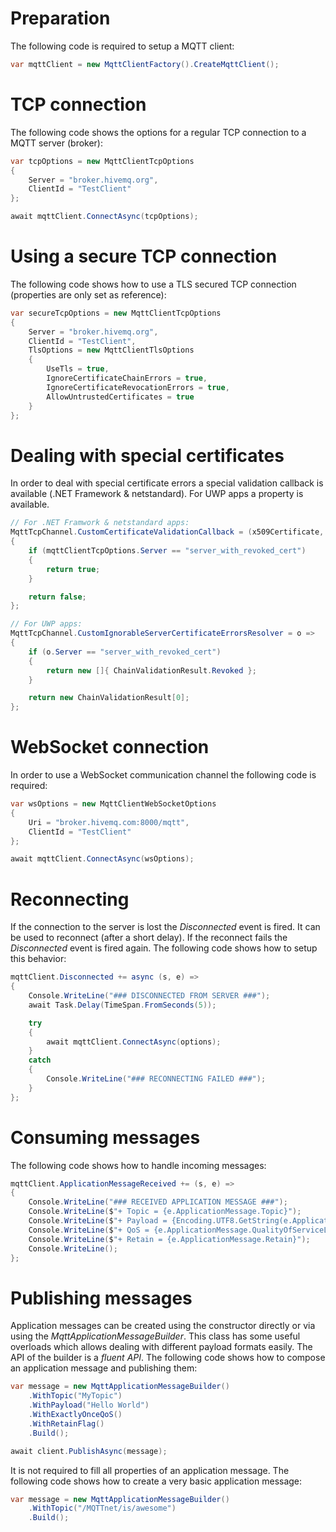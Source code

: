 # Preparation
The following code is required to setup a MQTT client:
```csharp
var mqttClient = new MqttClientFactory().CreateMqttClient();
```

# TCP connection
The following code shows the options for a regular TCP connection to a MQTT server (broker):
```csharp
var tcpOptions = new MqttClientTcpOptions
{
    Server = "broker.hivemq.org",
    ClientId = "TestClient"
};

await mqttClient.ConnectAsync(tcpOptions);
```

# Using a secure TCP connection
The following code shows how to use a TLS secured TCP connection (properties are only set as reference):
```csharp
var secureTcpOptions = new MqttClientTcpOptions
{
    Server = "broker.hivemq.org",
    ClientId = "TestClient",
    TlsOptions = new MqttClientTlsOptions
    {
        UseTls = true,
        IgnoreCertificateChainErrors = true,
        IgnoreCertificateRevocationErrors = true,
        AllowUntrustedCertificates = true
    }
};
```

# Dealing with special certificates
In order to deal with special certificate errors a special validation callback is available (.NET Framework & netstandard). For UWP apps a property is available.
```csharp
// For .NET Framwork & netstandard apps:
MqttTcpChannel.CustomCertificateValidationCallback = (x509Certificate, x509Chain, sslPolicyErrors, mqttClientTcpOptions) =>
{
    if (mqttClientTcpOptions.Server == "server_with_revoked_cert")
    {
        return true;
    }

    return false;
};

// For UWP apps:
MqttTcpChannel.CustomIgnorableServerCertificateErrorsResolver = o =>
{
    if (o.Server == "server_with_revoked_cert")
    {
        return new []{ ChainValidationResult.Revoked };
    }

    return new ChainValidationResult[0];
};
```

# WebSocket connection
In order to use a WebSocket communication channel the following code is required:
```csharp
var wsOptions = new MqttClientWebSocketOptions
{
    Uri = "broker.hivemq.com:8000/mqtt",
    ClientId = "TestClient"
};

await mqttClient.ConnectAsync(wsOptions);
```

# Reconnecting
If the connection to the server is lost the _Disconnected_ event is fired. It can be used to reconnect (after a short delay). If the reconnect fails the _Disconnected_ event is fired again. The following code shows how to setup this behavior:
```csharp
mqttClient.Disconnected += async (s, e) =>
{
    Console.WriteLine("### DISCONNECTED FROM SERVER ###");
    await Task.Delay(TimeSpan.FromSeconds(5));

    try
    {
        await mqttClient.ConnectAsync(options);
    }
    catch
    {
        Console.WriteLine("### RECONNECTING FAILED ###");
    }
};
```

# Consuming messages
The following code shows how to handle incoming messages:
```csharp
mqttClient.ApplicationMessageReceived += (s, e) =>
{
    Console.WriteLine("### RECEIVED APPLICATION MESSAGE ###");
    Console.WriteLine($"+ Topic = {e.ApplicationMessage.Topic}");
    Console.WriteLine($"+ Payload = {Encoding.UTF8.GetString(e.ApplicationMessage.Payload)}");
    Console.WriteLine($"+ QoS = {e.ApplicationMessage.QualityOfServiceLevel}");
    Console.WriteLine($"+ Retain = {e.ApplicationMessage.Retain}");
    Console.WriteLine();
};
```

# Publishing messages
Application messages can be created using the constructor directly or via using the _MqttApplicationMessageBuilder_. This class has some useful overloads which allows dealing with different payload formats easily. The API of the builder is a _fluent API_. The following code shows how to compose an application message and publishing them:
```csharp
var message = new MqttApplicationMessageBuilder()
    .WithTopic("MyTopic")
    .WithPayload("Hello World")
    .WithExactlyOnceQoS()
    .WithRetainFlag()
    .Build();

await client.PublishAsync(message);
```
It is not required to fill all properties of an application message. The following code shows how to create a very basic application message:
```csharp
var message = new MqttApplicationMessageBuilder()
    .WithTopic("/MQTTnet/is/awesome")
    .Build();
```